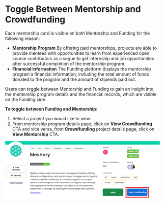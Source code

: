 # Toggle Between Mentorship and Crowdfunding

Each mentorship card is visible on both Mentorship and Funding for the following reason:‌

* **Mentorship Program** By offering paid mentorships, projects are able to provide mentees with opportunities to learn from experienced open source contributors as a segue to get internship and job opportunities after successful completion of the mentorship program.
* **Financial Information** The Funding platform displays the mentorship program's financial information, including the total amount of funds donated to the program and the amount of stipends paid out.

‌Users can toggle between Mentorship and Funding to gain an insight into the mentorship program details and the financial records, which are visible on the Funding side.‌

**To toggle between Funding and Mentorship:**‌

1. Select a project you would like to view.
2. From mentorship program details page, click on **View Crowdfunding** CTA and vice versa, from **Crowdfunding** project details page, click on **View Mentorship** CTA.

![Toggle to Crowdfunding](../../.gitbook/assets/toggle-to-crowdfunding.png)

